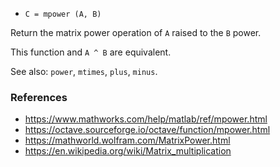 - `C = mpower (A, B)`

Return the matrix power operation of `A` raised to the `B` power.

This function and `A ^ B` are equivalent.

See also: `power`, `mtimes`, `plus`, `minus`.

### References

- https://www.mathworks.com/help/matlab/ref/mpower.html
- https://octave.sourceforge.io/octave/function/mpower.html
- https://mathworld.wolfram.com/MatrixPower.html
- https://en.wikipedia.org/wiki/Matrix_multiplication
